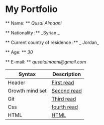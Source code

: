 # My Portfolio
** Name: ** _Qusai Almaani_

** Nationality :** _Syrian _

** Current country of residence :** _ Jordan_

** Age: ** _30_

** E-mail: ** _qusaialmaani@gmail.com_


| Syntax      | Description |
| ----------- | ----------- |
| Header      |[First read](/AboutMe.md)       |
| Growth mind set  |[Second read](/Growth.md)     |
|Git          | [Third read](/Read1.md)|
| Css         | [fourth read](/Css.md)|
| HTML        | [HTML](/html.md)|